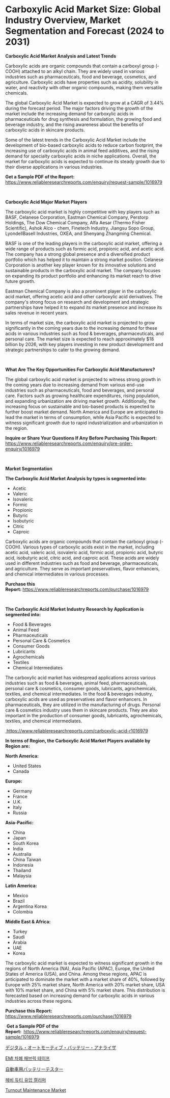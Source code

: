 <p><h1>Carboxylic Acid Market Size: Global Industry Overview, Market Segmentation and Forecast (2024 to 2031)</h1></p><p><strong>Carboxylic Acid Market Analysis and Latest Trends</strong></p>
<p><p>Carboxylic acids are organic compounds that contain a carboxyl group (-COOH) attached to an alkyl chain. They are widely used in various industries such as pharmaceuticals, food and beverage, cosmetics, and agriculture. Carboxylic acids have properties such as acidity, solubility in water, and reactivity with other organic compounds, making them versatile chemicals.</p><p>The global Carboxylic Acid Market is expected to grow at a CAGR of 3.44% during the forecast period. The major factors driving the growth of the market include the increasing demand for carboxylic acids in pharmaceuticals for drug synthesis and formulation, the growing food and beverage industry, and the rising awareness about the benefits of carboxylic acids in skincare products.</p><p>Some of the latest trends in the Carboxylic Acid Market include the development of bio-based carboxylic acids to reduce carbon footprint, the increasing use of carboxylic acids in animal feed additives, and the rising demand for specialty carboxylic acids in niche applications. Overall, the market for carboxylic acids is expected to continue its steady growth due to their diverse applications in various industries.</p></p>
<p><strong>Get a Sample PDF of the Report:&nbsp;</strong> <a href="https://www.reliableresearchreports.com/enquiry/request-sample/1016979">https://www.reliableresearchreports.com/enquiry/request-sample/1016979</a></p>
<p>&nbsp;</p>
<p><strong>Carboxylic Acid Major Market Players</strong></p>
<p><p>The carboxylic acid market is highly competitive with key players such as BASF, Celanese Corporation, Eastman Chemical Company, Perstorp Holdings, The Dow Chemical Company, Alfa Aesar (Thermo Fisher Scientific), Ashok Alco - chem, Finetech Industry, Jiangsu Sopo Group, LyondellBasell Industries, OXEA, and Shenyang Zhangming Chemical.</p><p>BASF is one of the leading players in the carboxylic acid market, offering a wide range of products such as formic acid, propionic acid, and acetic acid. The company has a strong global presence and a diversified product portfolio which has helped it to maintain a strong market position. Celanese Corporation is another key player known for its innovative solutions and sustainable products in the carboxylic acid market. The company focuses on expanding its product portfolio and enhancing its market reach to drive future growth.</p><p>Eastman Chemical Company is also a prominent player in the carboxylic acid market, offering acetic acid and other carboxylic acid derivatives. The company's strong focus on research and development and strategic partnerships have helped it to expand its market presence and increase its sales revenue in recent years.</p><p>In terms of market size, the carboxylic acid market is projected to grow significantly in the coming years due to the increasing demand for these acids in various industries such as food & beverages, pharmaceuticals, and personal care. The market size is expected to reach approximately $18 billion by 2026, with key players investing in new product development and strategic partnerships to cater to the growing demand.</p></p>
<p>&nbsp;</p>
<p><strong>What Are The Key Opportunities For Carboxylic Acid Manufacturers?</strong></p>
<p><p>The global carboxylic acid market is projected to witness strong growth in the coming years due to increasing demand from various end-use industries such as pharmaceuticals, food and beverages, and personal care. Factors such as growing healthcare expenditures, rising population, and expanding urbanization are driving market growth. Additionally, the increasing focus on sustainable and bio-based products is expected to further boost market demand. North America and Europe are anticipated to lead the market in terms of consumption, while Asia Pacific is expected to witness significant growth due to rapid industrialization and urbanization in the region.</p></p>
<p><strong>Inquire or Share Your Questions If Any Before Purchasing This Report:</strong> <a href="https://www.reliableresearchreports.com/enquiry/pre-order-enquiry/1016979">https://www.reliableresearchreports.com/enquiry/pre-order-enquiry/1016979</a></p>
<p>&nbsp;</p>
<p><strong>Market Segmentation</strong></p>
<p><strong>The Carboxylic Acid Market Analysis by types is segmented into:</strong></p>
<p><ul><li>Acetic</li><li>Valeric</li><li>Isovaleric</li><li>Formic</li><li>Propionic</li><li>Butyric</li><li>Isobutyric</li><li>Citric</li><li>Caproic</li></ul></p>
<p><p>Carboxylic acids are organic compounds that contain the carboxyl group (-COOH). Various types of carboxylic acids exist in the market, including acetic acid, valeric acid, isovaleric acid, formic acid, propionic acid, butyric acid, isobutyric acid, citric acid, and caproic acid. These acids are widely used in different industries such as food and beverage, pharmaceuticals, and agriculture. They serve as important preservatives, flavor enhancers, and chemical intermediates in various processes.</p></p>
<p><strong>Purchase this Report:&nbsp;</strong><a href="https://www.reliableresearchreports.com/purchase/1016979">https://www.reliableresearchreports.com/purchase/1016979</a></p>
<p>&nbsp;</p>
<p><strong>The Carboxylic Acid Market Industry Research by Application is segmented into:</strong></p>
<p><ul><li>Food & Beverages</li><li>Animal Feed</li><li>Pharmaceuticals</li><li>Personal Care & Cosmetics</li><li>Consumer Goods</li><li>Lubricants</li><li>Agrochemicals</li><li>Textiles</li><li>Chemical Intermediates</li></ul></p>
<p><p>The carboxylic acid market has widespread applications across various industries such as food & beverages, animal feed, pharmaceuticals, personal care & cosmetics, consumer goods, lubricants, agrochemicals, textiles, and chemical intermediates. In the food & beverages industry, carboxylic acids are used as preservatives and flavor enhancers. In pharmaceuticals, they are utilized in the manufacturing of drugs. Personal care & cosmetics industry uses them in skincare products. They are also important in the production of consumer goods, lubricants, agrochemicals, textiles, and chemical intermediates.</p></p>
<p><a href="https://www.reliableresearchreports.com/carboxylic-acid-r1016979">&nbsp;https://www.reliableresearchreports.com/carboxylic-acid-r1016979</a></p>
<p><strong>In terms of Region, the Carboxylic Acid Market Players available by Region are:</strong></p>
<p>
    <p> <strong> North America: </strong>
        <ul>
            <li>United States</li>
            <li>Canada</li>
        </ul>
        </p> 
    <p> <strong> Europe: </strong>
        <ul>
            <li>Germany</li>
            <li>France</li>
            <li>U.K.</li>
            <li>Italy</li>
            <li>Russia</li>
        </ul>
        </p> 
    <p> <strong> Asia-Pacific: </strong>
        <ul>
            <li>China</li>
            <li>Japan</li>
            <li>South Korea</li>
            <li>India</li>
            <li>Australia</li>
            <li>China Taiwan</li>
            <li>Indonesia</li>
            <li>Thailand</li>
            <li>Malaysia</li>
        </ul>
        </p> 
    <p> <strong> Latin America: </strong>
        <ul>
            <li>Mexico</li>
            <li>Brazil</li>
            <li>Argentina Korea</li>
            <li>Colombia</li>
        </ul>
        </p> 
    <p> <strong> Middle East & Africa: </strong>
        <ul>
            <li>Turkey</li>
            <li>Saudi</li>
            <li>Arabia</li>
            <li>UAE</li>
            <li>Korea</li>
        </ul>
    </p>
    </p>
<p><p>The carboxylic acid market is expected to witness significant growth in the regions of North America (NA), Asia Pacific (APAC), Europe, the United States of America (USA), and China. Among these regions, APAC is anticipated to dominate the market with a market share of 40%, followed by Europe with 25% market share, North America with 20% market share, USA with 10% market share, and China with 5% market share. This distribution is forecasted based on increasing demand for carboxylic acids in various industries across these regions.</p></p>
<p><strong>Purchase this Report: </strong><a href="https://www.reliableresearchreports.com/purchase/1016979">https://www.reliableresearchreports.com/purchase/1016979</a></p>
<p>&nbsp;<strong>Get a Sample PDF of the Report:&nbsp;&nbsp;</strong><a href="https://www.reliableresearchreports.com/enquiry/request-sample/1016979">https://www.reliableresearchreports.com/enquiry/request-sample/1016979</a></p>
<p><strong></strong></p>
<p><p><a href="https://github.com/JessKilback/Market-Research-Report-List-1/blob/main/4071859128548.md">デジタル・オートモーティブ・バッテリー・アナライザ</a></p><p><a href="https://github.com/Skyleitney456456/Market-Research-Report-List-2/blob/main/7747072115875.md">EMI 차폐 패브릭 테이프</a></p><p><a href="https://github.com/BoydYundt1/Market-Research-Report-List-1/blob/main/7325968128547.md">自動車用バッテリーテスター</a></p><p><a href="https://github.com/vs10l4sfg5c/Market-Research-Report-List-2/blob/main/3820772115874.md">헤비 듀티 유압 캘리퍼</a></p><p><a href="https://github.com/kufem1/Market-Research-Report-List-3/blob/main/turnout-maintenance-market.md">Turnout Maintenance Market</a></p></p>